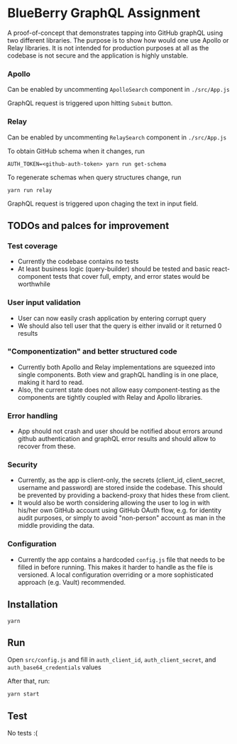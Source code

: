 # BlueBerry GraphQL Assignment

A proof-of-concept that demonstrates tapping into GitHub graphQL using two different libraries. The purpose is to show how would one use Apollo or Relay libraries. It is not intended for production purposes at all as the codebase is not secure and the application is highly unstable.

### Apollo

Can be enabled by uncommenting `ApolloSearch` component in `./src/App.js`

GraphQL request is triggered upon hitting `Submit` button.

### Relay

Can be enabled by uncommenting `RelaySearch` component in `./src/App.js`

To obtain GitHub schema when it changes, run

    AUTH_TOKEN=<github-auth-token> yarn run get-schema

To regenerate schemas when query structures change, run

    yarn run relay

GraphQL request is triggered upon chaging the text in input field.

## TODOs and palces for improvement

### Test coverage
- Currently the codebase contains no tests
- At least business logic (query-builder) should be tested and basic react-component tests that cover full, empty, and error states would be worthwhile 
### User input validation
- User can now easily crash application by entering corrupt query
- We should also tell user that the query is either invalid or it returned 0 results
### "Componentization" and better structured code
- Currently both Apollo and Relay implementations are squeezed into single components. Both view and graphQL handling is in one place, making it hard to read.
- Also, the current state does not allow easy component-testing as the components are tightly coupled with Relay and Apollo libraries.
### Error handling
- App should not crash and user should be notified about errors around github authentication and graphQL error results and should allow to recover from these.
### Security
- Currently, as the app is client-only, the secrets (client_id, client_secret, username and password) are stored inside the codebase. This should be prevented by providing a backend-proxy that hides these from client.
- It would also be worth considering allowing the user to log in with his/her own GitHub account using GitHub OAuth flow, e.g. for identity audit purposes, or simply to avoid "non-person" account as man in the middle providing the data.
### Configuration
- Currently the app contains a hardcoded `config.js` file that needs to be filled in before running. This makes it harder to handle as the file is versioned. A local configuration overriding or a more sophisticated approach (e.g. Vault) recommended.


## Installation

    yarn

## Run

Open `src/config.js` and fill in `auth_client_id`, `auth_client_secret`, and `auth_base64_credentials` values

After that, run:

    yarn start

## Test

No tests :(